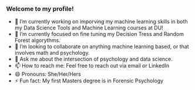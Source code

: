 ### Welcome to my profile!

- 🔭 I’m currently working on imporving my machine learning skills in both my Data Science Tools and Machine Learning courses at DU!
- 🌱 I’m currently focused on fine tuning my Decision Tress and Random Forest algorythms.
- 👯 I’m looking to collaborate on anything machine learning based, or that involves math and psychology.
- 💬 Ask me about the intersection of psychology and data science.
- 📫 How to reach me: Feel free to reach out via email or LinkedIn
- 😄 Pronouns: She/Her/Hers
- ⚡ Fun fact: My first Masters degree is in Forensic Psychology
